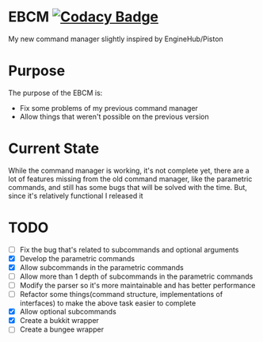 # EBCM [![Codacy Badge](https://api.codacy.com/project/badge/Grade/78392a0229da4390a2069ab0efc24534)](https://www.codacy.com/manual/FixedDev/EBCM?utm_source=github.com&amp;utm_medium=referral&amp;utm_content=FixedDev/EBCM&amp;utm_campaign=Badge_Grade)
My new command manager slightly inspired by EngineHub/Piston
# Purpose
The purpose of the EBCM is:
* Fix some problems of my previous command manager
* Allow things that weren't possible on the previous version
# Current State
While the command manager is working, it's not complete yet, there are a lot of features missing from the old command manager,
like the parametric commands, and still has some bugs that will be solved with the time. But, since it's relatively functional I released it
# TODO
* [ ] Fix the bug that's related to subcommands and optional arguments
* [x] Develop the parametric commands
* [x] Allow subcommands in the parametric commands
* [ ] Allow more than 1 depth of subcommands in the parametric commands 
* [ ] Modify the parser so it's more maintainable and has better performance
* [ ] Refactor some things(command structure, implementations of interfaces) to make the above task easier to complete
* [x] Allow optional subcommands
* [x] Create a bukkit wrapper
* [ ] Create a bungee wrapper
